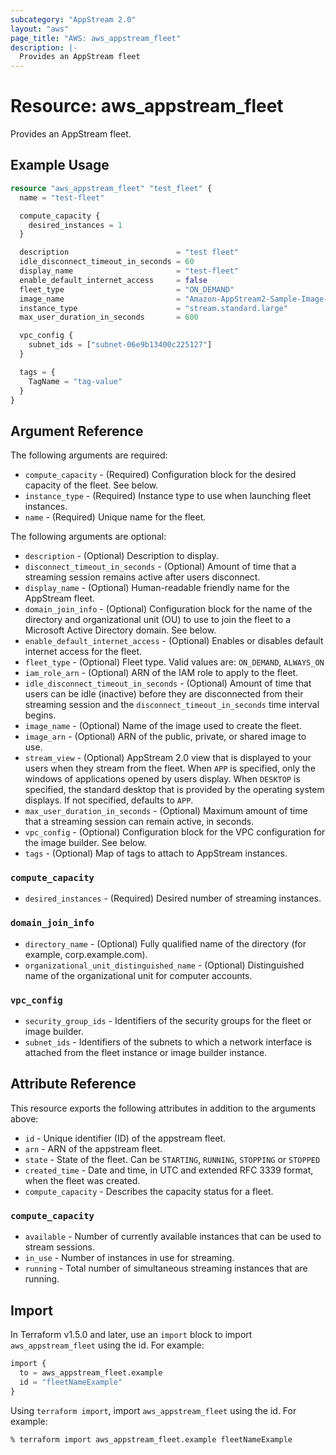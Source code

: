 ```yaml
---
subcategory: "AppStream 2.0"
layout: "aws"
page_title: "AWS: aws_appstream_fleet"
description: |-
  Provides an AppStream fleet
---
```


# Resource: aws_appstream_fleet

Provides an AppStream fleet.

## Example Usage

```terraform
resource "aws_appstream_fleet" "test_fleet" {
  name = "test-fleet"

  compute_capacity {
    desired_instances = 1
  }

  description                        = "test fleet"
  idle_disconnect_timeout_in_seconds = 60
  display_name                       = "test-fleet"
  enable_default_internet_access     = false
  fleet_type                         = "ON_DEMAND"
  image_name                         = "Amazon-AppStream2-Sample-Image-02-04-2019"
  instance_type                      = "stream.standard.large"
  max_user_duration_in_seconds       = 600

  vpc_config {
    subnet_ids = ["subnet-06e9b13400c225127"]
  }

  tags = {
    TagName = "tag-value"
  }
}
```

## Argument Reference

The following arguments are required:

* `compute_capacity` - (Required) Configuration block for the desired capacity of the fleet. See below.
* `instance_type` - (Required) Instance type to use when launching fleet instances.
* `name` - (Required) Unique name for the fleet.

The following arguments are optional:

* `description` - (Optional) Description to display.
* `disconnect_timeout_in_seconds` - (Optional) Amount of time that a streaming session remains active after users disconnect.
* `display_name` - (Optional) Human-readable friendly name for the AppStream fleet.
* `domain_join_info` - (Optional) Configuration block for the name of the directory and organizational unit (OU) to use to join the fleet to a Microsoft Active Directory domain. See below.
* `enable_default_internet_access` - (Optional) Enables or disables default internet access for the fleet.
* `fleet_type` - (Optional) Fleet type. Valid values are: `ON_DEMAND`, `ALWAYS_ON`
* `iam_role_arn` - (Optional) ARN of the IAM role to apply to the fleet.
* `idle_disconnect_timeout_in_seconds` - (Optional) Amount of time that users can be idle (inactive) before they are disconnected from their streaming session and the `disconnect_timeout_in_seconds` time interval begins.
* `image_name` - (Optional) Name of the image used to create the fleet.
* `image_arn` - (Optional) ARN of the public, private, or shared image to use.
* `stream_view` - (Optional) AppStream 2.0 view that is displayed to your users when they stream from the fleet. When `APP` is specified, only the windows of applications opened by users display. When `DESKTOP` is specified, the standard desktop that is provided by the operating system displays. If not specified, defaults to `APP`.
* `max_user_duration_in_seconds` - (Optional) Maximum amount of time that a streaming session can remain active, in seconds.
* `vpc_config` - (Optional) Configuration block for the VPC configuration for the image builder. See below.
* `tags` - (Optional) Map of tags to attach to AppStream instances.

### `compute_capacity`

* `desired_instances` - (Required) Desired number of streaming instances.

### `domain_join_info`

* `directory_name` - (Optional) Fully qualified name of the directory (for example, corp.example.com).
* `organizational_unit_distinguished_name` - (Optional) Distinguished name of the organizational unit for computer accounts.

### `vpc_config`

* `security_group_ids` - Identifiers of the security groups for the fleet or image builder.
* `subnet_ids` - Identifiers of the subnets to which a network interface is attached from the fleet instance or image builder instance.

## Attribute Reference

This resource exports the following attributes in addition to the arguments above:

* `id` - Unique identifier (ID) of the appstream fleet.
* `arn` - ARN of the appstream fleet.
* `state` - State of the fleet. Can be `STARTING`, `RUNNING`, `STOPPING` or `STOPPED`
* `created_time` -  Date and time, in UTC and extended RFC 3339 format, when the fleet was created.
* `compute_capacity` - Describes the capacity status for a fleet.

### `compute_capacity`

* `available` - Number of currently available instances that can be used to stream sessions.
* `in_use` - Number of instances in use for streaming.
* `running` - Total number of simultaneous streaming instances that are running.

## Import

In Terraform v1.5.0 and later, use an `import` block to import `aws_appstream_fleet` using the id. For example:

```terraform
import {
  to = aws_appstream_fleet.example
  id = "fleetNameExample"
}
```

Using `terraform import`, import `aws_appstream_fleet` using the id. For example:

```console
% terraform import aws_appstream_fleet.example fleetNameExample
```
